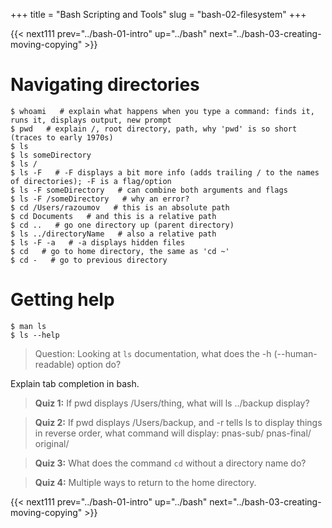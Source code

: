 +++
title = "Bash Scripting and Tools"
slug = "bash-02-filesystem"
+++

{{< next111 prev="../bash-01-intro" up="../bash" next="../bash-03-creating-moving-copying" >}}

# Navigating directories

~~~ {.bash}
$ whoami   # explain what happens when you type a command: finds it, runs it, displays output, new prompt
$ pwd   # explain /, root directory, path, why 'pwd' is so short (traces to early 1970s)
$ ls
$ ls someDirectory
$ ls /
$ ls -F   # -F displays a bit more info (adds trailing / to the names of directories); -F is a flag/option
$ ls -F someDirectory   # can combine both arguments and flags
$ ls -F /someDirectory   # why an error?
$ cd /Users/razoumov   # this is an absolute path
$ cd Documents   # and this is a relative path
$ cd ..   # go one directory up (parent directory)
$ ls ../directoryName   # also a relative path
$ ls -F -a   # -a displays hidden files
$ cd   # go to home directory, the same as 'cd ~'
$ cd -   # go to previous directory
~~~

# Getting help

~~~ {.bash}
$ man ls
$ ls --help
~~~

> Question: Looking at `ls` documentation, what does the -h (--human-readable) option do?

Explain tab completion in bash.

> **Quiz 1:** If pwd displays /Users/thing, what will ls ../backup display?

> **Quiz 2:** If pwd displays /Users/backup, and -r tells ls to display things in reverse order, what
> command will display: pnas-sub/ pnas-final/ original/

> **Quiz 3:** What does the command `cd` without a directory name do?

> **Quiz 4:** Multiple ways to return to the home directory.

{{< next111 prev="../bash-01-intro" up="../bash" next="../bash-03-creating-moving-copying" >}}
